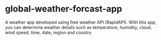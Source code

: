 # global-weather-forcast-app
A weather app developed using free weather API (RapidAPI). With this app, you can determine weather details such as temperature, humidity, cloud, wind speed, time, date, region and country
